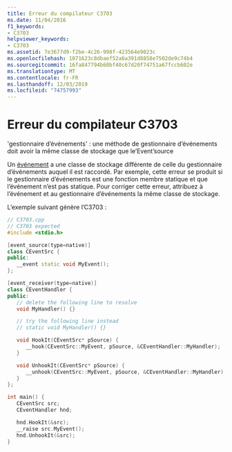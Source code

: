 ```yaml
---
title: Erreur du compilateur C3703
ms.date: 11/04/2016
f1_keywords:
- C3703
helpviewer_keywords:
- C3703
ms.assetid: 7e3677d9-f2be-4c26-998f-423564e9023c
ms.openlocfilehash: 1071623c8dbaef52a6a391d8858e7502de9c74b4
ms.sourcegitcommit: 16fa847794b60bf40c67d20f74751a67fccb602e
ms.translationtype: MT
ms.contentlocale: fr-FR
ms.lasthandoff: 12/03/2019
ms.locfileid: "74757993"
---
```

# <a name="compiler-error-c3703"></a>Erreur du compilateur C3703

'gestionnaire d’événements' : une méthode de gestionnaire d’événements doit avoir la même classe de stockage que le’Event’source

Un [événement](../../cpp/event-handling.md) a une classe de stockage différente de celle du gestionnaire d’événements auquel il est raccordé. Par exemple, cette erreur se produit si le gestionnaire d’événements est une fonction membre statique et que l’événement n’est pas statique. Pour corriger cette erreur, attribuez à l’événement et au gestionnaire d’événements la même classe de stockage.

L’exemple suivant génère l’C3703 :

```cpp
// C3703.cpp
// C3703 expected
#include <stdio.h>

[event_source(type=native)]
class CEventSrc {
public:
   __event static void MyEvent();
};

[event_receiver(type=native)]
class CEventHandler {
public:
   // delete the following line to resolve
   void MyHandler() {}

   // try the following line instead
   // static void MyHandler() {}

   void HookIt(CEventSrc* pSource) {
      __hook(CEventSrc::MyEvent, pSource, &CEventHandler::MyHandler);
   }

   void UnhookIt(CEventSrc* pSource) {
      __unhook(CEventSrc::MyEvent, pSource, &CEventHandler::MyHandler);
   }
};

int main() {
   CEventSrc src;
   CEventHandler hnd;

   hnd.HookIt(&src);
   __raise src.MyEvent();
   hnd.UnhookIt(&src);
}
```
